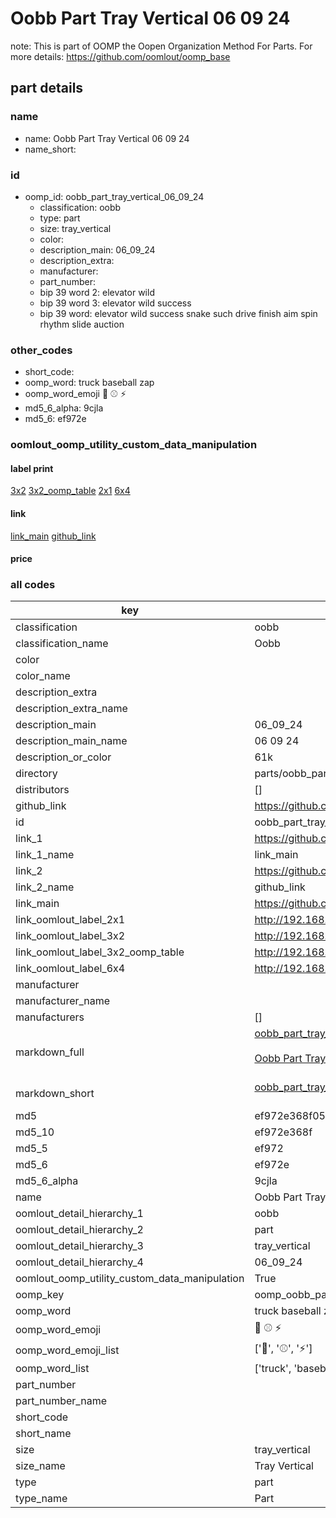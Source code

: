 # Oobb Part Tray Vertical 06 09 24  

note: This is part of OOMP the Oopen Organization Method For Parts. For more details: https://github.com/oomlout/oomp_base

##  part details





### name
* name: Oobb Part Tray Vertical 06 09 24
* name_short: 
### id
* oomp_id: oobb_part_tray_vertical_06_09_24
  * classification: oobb
  * type: part
  * size: tray_vertical
  * color: 
  * description_main: 06_09_24
  * description_extra: 
  * manufacturer: 
  * part_number: 
  * bip 39 word 2: elevator wild
  * bip 39 word 3: elevator wild success
  * bip 39 word: elevator wild success snake such drive finish aim spin rhythm slide auction

### other_codes
* short_code: 
* oomp_word: truck baseball zap
* oomp_word_emoji :truck: :baseball: :zap:
* md5_6_alpha: 9cjla
* md5_6: ef972e






### oomlout_oomp_utility_custom_data_manipulation
#### label print
[3x2](http://192.168.1.245:1112/?label=oomp%209cjla)
[3x2_oomp_table](http://192.168.1.107:1112/?label=oomp%209cjla)
[2x1](http://192.168.1.242:1112/?label=oomp%209cjla)
[6x4](http://192.168.1.55:1112/?label=oomp%209cjla)    

#### link

[link_main](https://github.com/oomlout/oomlout_oomp_current_version_messy/tree/main/parts/oobb_part_tray_vertical_06_09_24) [github_link](https://github.com/oomlout/oomlout_oomp_part_src/tree/main/parts/oobb_part_tray_vertical_06_09_24)                             

#### price







### all codes 
| key | value |  
| --- | --- |  
| classification | oobb |  
| classification_name | Oobb |  
| color |  |  
| color_name |  |  
| description_extra |  |  
| description_extra_name |  |  
| description_main | 06_09_24 |  
| description_main_name | 06 09 24 |  
| description_or_color | 61k |  
| directory | parts/oobb_part_tray_vertical_06_09_24 |  
| distributors | [] |  
| github_link | https://github.com/oomlout/oomlout_oomp_part_src/tree/main/parts/oobb_part_tray_vertical_06_09_24 |  
| id | oobb_part_tray_vertical_06_09_24 |  
| link_1 | https://github.com/oomlout/oomlout_oomp_current_version_messy/tree/main/parts/oobb_part_tray_vertical_06_09_24 |  
| link_1_name | link_main |  
| link_2 | https://github.com/oomlout/oomlout_oomp_part_src/tree/main/parts/oobb_part_tray_vertical_06_09_24 |  
| link_2_name | github_link |  
| link_main | https://github.com/oomlout/oomlout_oomp_current_version_messy/tree/main/parts/oobb_part_tray_vertical_06_09_24 |  
| link_oomlout_label_2x1 | http://192.168.1.242:1112/?label=oomp%209cjla |  
| link_oomlout_label_3x2 | http://192.168.1.245:1112/?label=oomp%209cjla |  
| link_oomlout_label_3x2_oomp_table | http://192.168.1.107:1112/?label=oomp%209cjla |  
| link_oomlout_label_6x4 | http://192.168.1.55:1112/?label=oomp%209cjla |  
| manufacturer |  |  
| manufacturer_name |  |  
| manufacturers | [] |  
| markdown_full | [oobb_part_tray_vertical_06_09_24](https://github.com/oomlout/oomlout_oomp_current_version_messy/tree/main/parts/oobb_part_tray_vertical_06_09_24)<br>[](https://github.com/oomlout/oomlout_oomp_current_version_messy/tree/main/parts/oobb_part_tray_vertical_06_09_24)<br>[Oobb Part Tray Vertical 06 09 24](https://github.com/oomlout/oomlout_oomp_current_version_messy/tree/main/parts/oobb_part_tray_vertical_06_09_24)<br><br> |  
| markdown_short | [oobb_part_tray_vertical_06_09_24](https://github.com/oomlout/oomlout_oomp_current_version_messy/tree/main/parts/oobb_part_tray_vertical_06_09_24)<br><br> |  
| md5 | ef972e368f054ae10d6c3cd3b0bec23f |  
| md5_10 | ef972e368f |  
| md5_5 | ef972 |  
| md5_6 | ef972e |  
| md5_6_alpha | 9cjla |  
| name | Oobb Part Tray Vertical 06 09 24 |  
| oomlout_detail_hierarchy_1 | oobb |  
| oomlout_detail_hierarchy_2 | part |  
| oomlout_detail_hierarchy_3 | tray_vertical |  
| oomlout_detail_hierarchy_4 | 06_09_24 |  
| oomlout_oomp_utility_custom_data_manipulation | True |  
| oomp_key | oomp_oobb_part_tray_vertical_06_09_24 |  
| oomp_word | truck baseball zap |  
| oomp_word_emoji | :truck: :baseball: :zap: |  
| oomp_word_emoji_list | [':truck:', ':baseball:', ':zap:'] |  
| oomp_word_list | ['truck', 'baseball', 'zap'] |  
| part_number |  |  
| part_number_name |  |  
| short_code |  |  
| short_name |  |  
| size | tray_vertical |  
| size_name | Tray Vertical |  
| type | part |  
| type_name | Part |  
